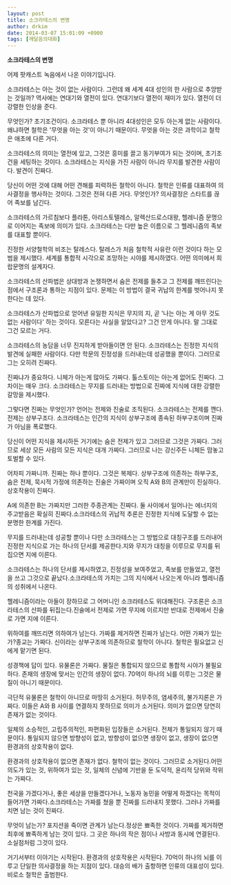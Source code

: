 ```yaml
---
layout: post
title: 소크라테스의 변명
author: drkim
date: 2014-03-07 15:01:09 +0900
tags: [깨달음의대화]
---
```

  **소크라테스의 변명**

  


어제 팟캐스트 녹음에서 나온 이야기입니다. 

  


소크라테스는 아는 것이 없는 사람이다. 그런데 왜 세계 4대 성인의 한 사람으로 추앙받는 것일까? 역사에는 연대기와 열전이 있다. 연대기보다 열전이 재미가 있다. 열전이 더 강렬한 인상을 준다. 

  


무엇인가? 초기조건이다. 소크라테스 뿐 아니라 4대성인은 모두 아는게 없는 사람이다. 왜냐하면 철학은 '무엇을 아는 것'이 아니기 때문이다. 무엇을 아는 것은 과학이고 철학은 애초에 다른 거다. 

  


소크라테스의 의미는 열전에 있고, 그것은 흥미를 끌고 동기부여가 되는 것이며, 초기조건을 세팅하는 것이다. 소크라테스는 지식을 가진 사람이 아니라 무지를 발견한 사람이다. 발견이 진짜다.

  


당신이 어떤 것에 대해 어떤 견해를 피력하든 철학이 아니다. 철학은 인류를 대표하여 의사결정을 행사하는 것이다. 그것은 전혀 다른 거다. 무엇인가? 의사결정은 스타트를 끊어 족보를 남긴다.

  


소크라테스의 가르침보다 플라톤, 아리스토텔레스, 알렉산드로스대왕, 헬레니즘 문명으로 이어지는 족보에 의미가 있다. 소크라테스는 다만 높은 이름으로 그 헬레니즘의 족보를 대표할 뿐이다.

  


진정한 서양철학의 비조는 탈레스다. 탈레스가 처음 철학적 사유란 이런 것이다 하는 모범을 제시했다. 세계를 통합적 시각으로 조망하는 시야를 제시하였다. 어떤 의미에서 희랍문명의 설계자다.

  


소크라테스의 산파법은 상대방과 논쟁하면서 숨은 전제를 들추고 그 전제를 깨뜨린다는 점에서 구조론과 통하는 지점이 있다. 문제는 이 방법이 결국 귀납의 한계를 벗어나지 못한다는 데 있다.

  


소크라테스가 산파법으로 얻어낸 유일한 지식은 무지의 지, 곧 '나는 아는 게 아무 것도 없는 사람이다' 하는 것이다. 모른다는 사실을 알았다고? 그건 안게 아니다. 말 그대로 그건 모르는 거다. 

  


소크라테스의 농담을 너무 진지하게 받아들이면 안 된다. 소크라테스는 진정한 지식의 발견에 실패한 사람이다. 다만 학문의 진정성을 드러내는데 성공했을 뿐이다. 그러므로 그는 오히려 진짜다.

  


진짜냐가 중요하다. 니체가 아는게 많아도 가짜다. 톨스토이는 아는게 없어도 진짜다. 그 차이는 매우 크다. 소크라테스는 무지를 드러내는 방법으로 진짜에 지식에 대한 강렬한 갈망을 제시했다. 

  


그렇다면 진짜는 무엇인가? 언어는 전제와 진술로 조직된다. 소크라테스는 전제를 깬다. 전제는 상부구조다. 소크라테스는 인간의 지식이 상부구조에 종속된 하부구조이며 진짜가 아님을 폭로했다. 

  


당신이 어떤 지식을 제시하든 거기에는 숨은 전제가 있고 그러므로 그것은 가짜다. 그러므로 세상 모든 사람의 모든 지식은 대개 가짜다. 그러므로 나는 강신주든 니체든 맘놓고 토벌할 수 있다.

  


어차피 가짜니까. 진짜는 하나 뿐이다. 그것은 복제다. 상부구조에 의존하는 하부구조, 숨은 전제, 묵시적 가정에 의존하는 진술은 가짜이며 오직 A와 B의 관계만이 진실하다. 상호작용이 진짜다.

  


A에 의존한 B는 가짜지만 그러한 주종관계는 진짜다. 둘 사이에서 일어나는 에너지의 주고받음은 확실히 진짜다.소크라테스의 귀납적 추론은 진정한 지식에 도달할 수 없는 분명한 한계를 가진다.

  


무지를 드러내는데 성공할 뿐이나 다만 소크라테스는 그 방법으로 대칭구조를 드러내어 진정한 지식으로 가는 하나의 단서를 제공한다.지와 무지가 대칭을 이루므로 무지를 뒤집으면 지에 이른다.

  


소크라테스는 하나의 단서를 제시하였고, 진정성을 보여주었고, 족보를 만들었고, 열전을 쓰고 그것으로 끝났다.소크라테스의 가치는 그의 지식에서 나오는게 아니라 헬레니즘의 성취에서 나온다.

  


헬레니즘이라는 아들이 장하므로 그 어머니인 소크라테스도 위대해진다. 구조론은 소크라테스의 산파를 뒤집는다.진술에서 전제로 가면 무지에 이르지만 반대로 전제에서 진술로 가면 지에 이른다.

  


위하여를 깨뜨리면 의하여가 남는다. 가짜를 제거하면 진짜가 남는다. 어떤 가짜가 있는가?종교는 가짜다. 신이라는 상부구조에 의존하므로 철학이 아니다. 철학은 필요없고 신에게 맡기면 된다.

  


성경책에 답이 있다. 유물론은 가짜다. 물질은 통합되지 않으므로 통합적 시야가 불필요하다. 존재의 생장에 맞서는 인간의 생장이 없다. 70억이 하나의 뇌를 이루는 그것은 물질이 아니기 때문이다.

  


극단적 유물론은 철학이 아니므로 마땅히 소거된다. 허무주의, 염세주의, 불가지론은 가짜다. 이들은 A와 B 사이를 연결하지 못하므로 의미가 소거된다. 의미가 없으면 당연히 존재가 없는 것이다.

  


일체의 소승적인, 고립주의적인, 파편화된 입장들은 소거된다. 전체가 통일되지 않기 때문이다. 통일되지 않으면 방향성이 없고, 방향성이 없으면 생장이 없고, 생장이 없으면 환경과의 상호작용이 없다.

  


환경과의 상호작용이 없으면 존재가 없다. 철학이 없는 것이다. 그러므로 소거된다.어떤 의도가 있는 것, 위하여가 있는 것, 일체의 신념에 기반을 둔 도덕적, 윤리적 당위와 작위는 가짜다.

  


천국을 가겠다거나, 좋은 세상을 만들겠다거나, 노동자 농민을 어떻게 하겠다는 목적이 들어가면 가짜다.소크라테스는 가짜를 쳤을 뿐 진짜를 드러내지 못했다. 그러나 가짜를 치면 남는 것이 진짜다.

  


무엇이 남는가? 포지션을 죽이면 관계가 남는다.정상은 뾰족한 것이다. 가짜를 제거하면 최후에 뾰족하게 남는 것이 있다. 그 곳은 하나의 작은 점이나 사방과 동시에 연결된다. 소실점처럼 그것이 있다.

  


거기서부터 이야기는 시작된다. 환경과의 상호작용은 시작된다. 70억이 하나의 뇌를 이루고 단일한 의사결정을 하는 지점이 있다. 대승의 배가 출항하면 인류의 대표성이 있다.비로소 철학은 출범한다.